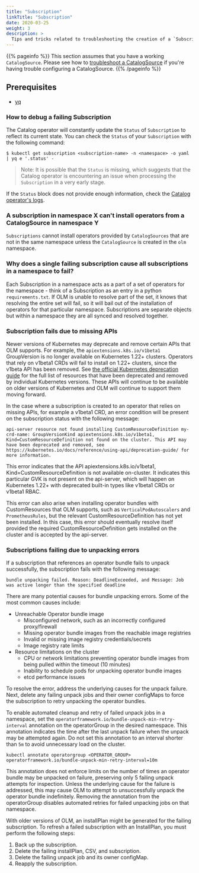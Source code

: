```yaml
---
title: "Subscription"
linkTitle: "Subscription"
date: 2020-03-25
weight: 3
description: >
  Tips and tricks related to troubleshooting the creation of a `Subscription`.
---
```


{{% pageinfo %}}
This section assumes that you have a working `CatalogSource`. Please see how to [troubleshoot a CatalogSource](/docs/troubleshooting/catalogsource/) if you're having trouble configuring a CatalogSource.
{{% /pageinfo %}}

## Prerequisites

- [yq](https://github.com/mikefarah/yq)

### How to debug a failing Subscription

The Catalog operator will constantly update the `Status` of `Subscription` to reflect its current state. You can check the `Status` of your `Subscription` with the following command:

`$ kubectl get subscription <subscription-name> -n <namespace> -o yaml | yq e '.status' -`

>Note: It is possible that the `Status` is missing, which suggests that the Catalog operator is encountering an issue when processing the `Subscription` in a very early stage.

If the `Status` block does not provide enough information, check the [Catalog operator's logs](/docs/troubleshooting/olm-and-catalog-operators/#how-to-view-the-catalog-operator-logs).

### A subscription in namespace X can't install operators from a CatalogSource in namespace Y

`Subscriptions` cannot install operators provided by `CatalogSources` that are not in the same namespace unless the `CatalogSource` is created in the `olm` namespace.

### Why does a single failing subscription cause all subscriptions in a namespace to fail?

Each Subscription in a namespace acts as a part of a set of operators for the namespace - think of a Subscription as an entry in a python `requirements.txt`. If OLM is unable to resolve part of the set, it knows that resolving the entire set will fail, so it will bail out of the installation of operators for that particular namespace. Subscriptions are separate objects but within a namespace they are all synced and resolved together.

### Subscription fails due to missing APIs

Newer versions of Kubernetes may deprecate and remove certain APIs that OLM supports. For example, the `apiextensions.k8s.io/v1beta1` GroupVersion is no longer available on Kubernetes 1.22+ clusters. Operators that rely on v1beta1 CRDs will fail to install on 1.22+ clusters, since the v1beta API has been removed. See
[the official Kubernetes deprecation guide](https://kubernetes.io/docs/reference/using-api/deprecation-guide/) for the full list of resources that have been deprecated and removed by individual Kubernetes versions. These APIs will continue to be available on older versions of Kubernetes and OLM will continue to support them moving forward.

In the case where a subscription is created to an operator that relies on missing APIs, for example a v1beta1 CRD, an error condition will be present on the subscription status with the following message:

```
api-server resource not found installing CustomResourceDefinition my-crd-name: GroupVersionKind apiextensions.k8s.io/v1beta1, Kind=CustomResourceDefinition not found on the cluster. This API may have been deprecated and removed, see https://kubernetes.io/docs/reference/using-api/deprecation-guide/ for more information.
```

This error indicates that the API apiextensions.k8s.io/v1beta1, Kind=CustomResourceDefinition is not available on-cluster. It indicates this particular GVK is not present on the api-server, which will happen on Kubernetes 1.22+ with deprecated built-in types like v1beta1 CRDs or v1beta1 RBAC.

This error can also arise when installing operator bundles with CustomResources that OLM supports, such as `VerticalPodAutoscalers` and `PrometheusRules`, but the relevant CustomResourceDefinition has not yet been installed. In this case, this error should eventually resolve itself provided the required CustomResourceDefinition gets installed on the cluster and is accepted by the api-server.

### Subscriptions failing due to unpacking errors

If a subscription that references an operator bundle fails to unpack successfully, the subscription fails with the following message:

```
bundle unpacking failed. Reason: DeadlineExceeded, and Message: Job was active longer than the specified deadline
```

There are many potential causes for bundle unpacking errors. Some of the most common causes include:
- Unreachable Operator bundle image
   - Misconfigured network, such as an incorrectly configured proxy/firewall
   - Missing operator bundle images from the reachable image registries
   - Invalid or missing image registry credentials/secrets
   - Image registry rate limits
- Resource limitations on the cluster
   - CPU or network limitations preventing operator bundle images from being pulled within the timeout (10 minutes)
   - Inability to schedule pods for unpacking operator bundle images
   - etcd performance issues

To resolve the error, address the underlying causes for the unpack failure. Next, delete any failing unpack jobs and their owner configMaps to force the subscription to retry unpacking the operator bundles.

To enable automated cleanup and retry of failed unpack jobs in a namespace, set the `operatorframework.io/bundle-unpack-min-retry-interval` annotation on the operatorGroup in the desired namespace. This annotation indicates the time after the last unpack failure when the unpack may be attempted again. Do not set this annotation to an interval shorter than `5m` to avoid unnecessary load on the cluster.

```
kubectl annotate operatorgroup <OPERATOR_GROUP> operatorframework.io/bundle-unpack-min-retry-interval=10m
```

This annotation does not enforce limits on the number of times an operator bundle may be unpacked on failure, preserving only 5 failing unpack attempts for inspection. Unless the underlying cause for the failure is addressed, this may cause OLM to attempt to unsuccessfully unpack the operator bundle indefinitely. Removing the annotation from the operatorGroup disables automated retries for failed unpacking jobs on that namespace.

With older versions of OLM, an installPlan might be generated for the failing subscription. To refresh a failed subscription with an InstallPlan, you must perform the following steps:

  1. Back up the subscription.
  2. Delete the failing installPlan, CSV, and subscription.
  3. Delete the failing unpack job and its owner configMap.
  4. Reapply the subscription.
